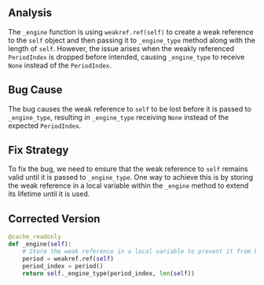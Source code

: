 ## Analysis
The `_engine` function is using `weakref.ref(self)` to create a weak reference to the `self` object and then passing it to `_engine_type` method along with the length of `self`. However, the issue arises when the weakly referenced `PeriodIndex` is dropped before intended, causing `_engine_type` to receive `None` instead of the `PeriodIndex`.

## Bug Cause
The bug causes the weak reference to `self` to be lost before it is passed to `_engine_type`, resulting in `_engine_type` receiving `None` instead of the expected `PeriodIndex`.

## Fix Strategy
To fix the bug, we need to ensure that the weak reference to `self` remains valid until it is passed to `_engine_type`. One way to achieve this is by storing the weak reference in a local variable within the `_engine` method to extend its lifetime until it is used.

## Corrected Version
```python
@cache_readonly
def _engine(self):
    # Store the weak reference in a local variable to prevent it from being lost prematurely
    period = weakref.ref(self)
    period_index = period()
    return self._engine_type(period_index, len(self))
```